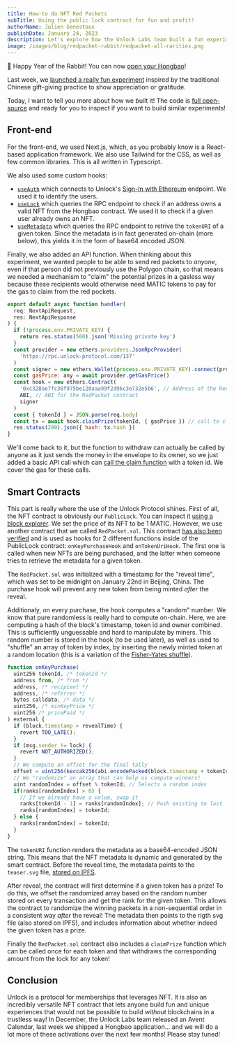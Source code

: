 ```yaml
---
title: How-to do NFT Red Packets
subTitle: Using the public lock contract for fun and profit!
authorName: Julien Genestoux
publishDate: January 24, 2023
description: Let's explore how the Unlock Labs team built a fun experiment by leveraging some of the core characteristics of the PublicLock NFT contract!
image: /images/blog/redpacket-rabbit/redpacket-all-rarities.png
---
```


🐰 Happy Year of the Rabbit! You can now [open your Hongbao](https://red-packet.unlock-protocol.com/)!

Last week, we [launched a really fun experiment](https://unlock-protocol.com/blog/redpacket-rabbit) inspired by the traditional Chinese gift-giving practice to show appreciation or gratitude.

Today, I want to tell you more about how we built it! The code is [full open-source](https://github.com/unlock-protocol/red-packet-2023) and ready for you to inspect if you want to build similar experiments!

## Front-end

For the front-end, we used Next.js, which, as you probably know is a React-based application framework. We also use Tailwind for the CSS, as well as few common libraries. This is all written in Typescript.

We also used some custom hooks:

- [`useAuth`](https://github.com/unlock-protocol/red-packet-2023/blob/main/hooks/useAuth.tsx) which connects to Unlock's [Sign-In with Ethereum](https://docs.unlock-protocol.com/tools/sign-in-with-ethereum/) endpoint. We used it to identify the users.
- [`useLock`](https://github.com/unlock-protocol/red-packet-2023/blob/main/hooks/useLock.tsx) which queries the RPC endpoint to check if an address owns a valid NFT from the Hongbao contract. We used it to check if a given user already owns an NFT.
- [`useMetadata`](https://github.com/unlock-protocol/red-packet-2023/blob/main/hooks/useMetadata.tsx) which queries the RPC endpoint to retrive the `tokenURI` of a given token. Since the metadata is in fact generated on-chain (more below), this yields it in the form of base64 encoded JSON.

Finally, we also added an API function. When thinking about this experiment, we wanted people to be able to send red packets to _anyone_, even if that person did not previously use the Polygon chain, so that means we needed a mechanism to "claim" the potential prizes in a gasless way because these recipients would otherwise need MATIC tokens to pay for the gas to claim from the red pockets.

```javascript
export default async function handler(
  req: NextApiRequest,
  res: NextApiResponse
) {
  if (!process.env.PRIVATE_KEY) {
    return res.status(500).json('Missing private key')
  }
  const provider = new ethers.providers.JsonRpcProvider(
    'https://rpc.unlock-protocol.com/137'
  )
  const signer = new ethers.Wallet(process.env.PRIVATE_KEY).connect(provider)
  const gasPrice: any = await provider.getGasPrice()
  const hook = new ethers.Contract(
    '0xc328ae7fc36f975be120aaa99f2d96c3e732e5b6', // Address of the RedPacket contract
    ABI, // ABI for the RedPacket contract
    signer
  )
  const { tokenId } = JSON.parse(req.body)
  const tx = await hook.claimPrize(tokenId, { gasPrice }) // call to claim the reward
  res.status(200).json({ hash: tx.hash })
}
```

We'll come back to it, but the function to withdraw can actually be called by anyone as it just sends the money in the envelope to its owner, so we just added a basic API call which can [call the claim function](https://github.com/unlock-protocol/red-packet-2023/blob/main/pages/api/claim.tsx) with a token id. We cover the gas for these calls.

## Smart Contracts

This part is really where the use of the Unlock Protocol shines. First of all, the NFT contract is obviously our `PublicLock`. You can inspect it [using a block explorer](https://polygonscan.com/address/0x01703c979220de3e7662ab90a696843225d31383). We set the price of its NFT to be 1 MATIC. However, we use another contract that we called `RedPacket.sol`. This contract [has also been verified](https://polygonscan.com/address/0xc328ae7fc36f975be120aaa99f2d96c3e732e5b6) and is used as hooks for 2 different functions inside of the PublicLock contract: `onKeyPurchaseHook` and `onTokenUriHook`. The first one is called when new NFTs are being purchased, and the latter when someone tries to retrieve the metadata for a given token.

The `RedPacket.sol` was initialized with a timestamp for the "reveal time", which was set to be midnight on January 22nd in Beijing, China. The purchase hook will prevent any new token from being minted _after_ the reveal.

Additionaly, on every purchase, the hook computes a "random" number. We know that pure randomless is really hard to compute on-chain. Here, we are computing a hash of the block's timestamp, token id and owner combined. This is sufficiently unguessable and hard to manipulate by miners. This random number is stored in the hook (to be used later), as well as used to "shuffle" an array of token by index, by inserting the newly minted token at a random location (this is a variation of the [Fisher-Yates shuffle](https://en.wikipedia.org/wiki/Fisher%E2%80%93Yates_shuffle)).

```javascript
function onKeyPurchase(
  uint256 tokenId, /* tokenId */
  address from, /* from */
  address, /* recipient */
  address, /* referrer */
  bytes calldata, /* data */
  uint256, /* minKeyPrice */
  uint256 /* pricePaid */
) external {
  if (block.timestamp > revealTime) {
    revert TOO_LATE();
  }
  if (msg.sender != lock) {
    revert NOT_AUTHORIZED();
  }
  // We compute an offset for the final tally
  offset = uint256(keccak256(abi.encodePacked(block.timestamp + tokenId, from))) % 8888888; // Sets the offset!
  // We "randomize" an array that can help us compute winners!
  uint randomIndex = offset % tokenId; // Selects a random index
  if(ranks[randomIndex] > 0) {
    // If we already have a value, swap it
    ranks[tokenId - 1] = ranks[randomIndex]; // Push existing to last
    ranks[randomIndex] = tokenId;
  } else {
    ranks[randomIndex] = tokenId;
  }
}
```

The `tokenURI` function renders the metadata as a base64-encoded JSON string. This means that the NFT metadata is dynamic and generated by the smart contract. Before the reveal time, the metadata points to the `teaser.svg` file, [stored on IPFS](ipfs://QmZ36mis8daTmXWeBcTjfHCSSeQMyWcJH8mNvyB6i8KAXb/teaser.svg).

After reveal, the contract will first determine if a given token has a prize! To do this, we offset the randomized array based on the random number stored on every transaction and get the rank for the given token. This allows the contract to randomize the winning packets in a non-sequential order in a consistent way _after_ the reveal! The metadata then points to the rigth svg file (also stored on IPFS), and includes information about whether indeed the given token has a prize.

Finally the `RedPacket.sol` contract also includes a `claimPrize` function which can be called once for each token and that withdraws the corresponding amount from the lock for any token!

## Conclusion

Unlock is a protocol for memberships that leverages NFT. It is also an incredibly versatile NFT contract that lets anyone build fun and unique experiences that would not be possible to build _without_ blockchains in a trustless way! In December, the Unlock Labs team released an Avent Calendar, last week we shipped a Hongbao application... and we will do a lot more of these activations over the next few months! Please stay tuned!
